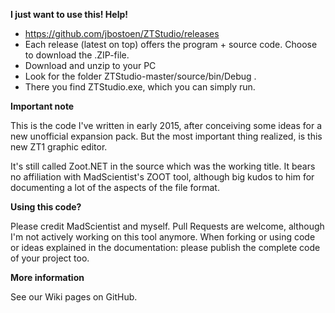 **I just want to use this! Help!**
* https://github.com/jbostoen/ZTStudio/releases
* Each release (latest on top) offers the program + source code. Choose to download the .ZIP-file.
* Download and unzip to your PC
* Look for the folder ZTStudio-master/source/bin/Debug .
* There you find ZTStudio.exe, which you can simply run.


**Important note**

This is the code I've written in early 2015, after conceiving some ideas for a new unofficial expansion pack. But the most important thing realized, is this new ZT1 graphic editor.

It's still called Zoot.NET in the source which was the working title. It bears no affiliation with MadScientist's ZOOT tool, although big kudos to him for documenting a lot of the aspects of the file format.

**Using this code?**

Please credit MadScientist and myself.
Pull Requests are welcome, although I'm not actively working on this tool anymore.
When forking or using code or ideas explained in the documentation: please publish the complete code of your project too.

**More information**

See our Wiki pages on GitHub.


